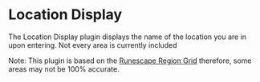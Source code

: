 # Location Display
The Location Display plugin displays the name of the location you are in upon entering. Not every area is currently included

Note: This plugin is based on the [Runescape Region Grid](https://mejrs.github.io/osrs) therefore, some areas may not be 100% accurate.